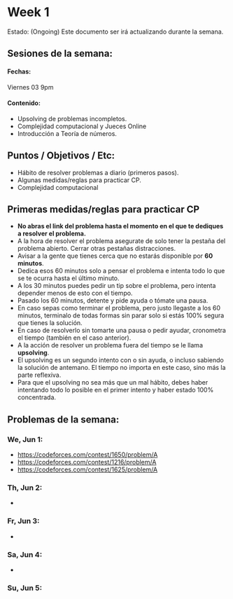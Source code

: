# Week 1

Estado: (Ongoing) Este documento ser irá actualizando durante la semana.

## Sesiones de la semana:
#### Fechas:
Viernes 03 9pm
#### Contenido:
- Upsolving de problemas incompletos.
- Complejidad computacional y Jueces Online
- Introducción a Teoría de números.

## Puntos / Objetivos / Etc:
- Hábito de resolver problemas a diario (primeros pasos).
- Algunas medidas/reglas para practicar CP.
- Complejidad computacional

## Primeras medidas/reglas para practicar CP

- **No abras el link del problema hasta el momento en el que te dediques a resolver el problema.**
- A la hora de resolver el problema asegurate de solo tener la pestaña del problema abierto. Cerrar otras pestañas distracciones.
- Avisar a la gente que tienes cerca que no estarás disponible por **60 minutos**.
- Dedica esos 60 minutos solo a pensar el problema e intenta todo lo que se te ocurra hasta el último minuto.
- A los 30 minutos puedes pedir un tip sobre el problema, pero intenta depender menos de esto con el tiempo.
- Pasado los 60 minutos, detente y pide ayuda o tómate una pausa.
- En caso sepas como terminar el problema, pero justo llegaste a los 60 minutos, terminalo de todas formas sin parar solo si estás 100% segura que tienes la solución.
- En caso de resolverlo sin tomarte una pausa o pedir ayudar, cronometra el tiempo (también en el caso anterior).
- A la acción de resolver un problema fuera del tiempo se le llama **upsolving**.
- El upsolving es un segundo intento con o sin ayuda, o incluso sabiendo la solución de antemano. El tiempo no importa en este caso, sino más la parte reflexiva.
- Para que el upsolving no sea más que un mal hábito, debes haber intentando todo lo posible en el primer intento y haber estado 100% concentrada.

## Problemas de la semana:

### We, Jun 1:
- https://codeforces.com/contest/1650/problem/A
- https://codeforces.com/contest/1216/problem/A
- https://codeforces.com/contest/1625/problem/A

### Th, Jun 2:
-
### Fr, Jun 3:
-
### Sa, Jun 4:
-
### Su, Jun 5:


